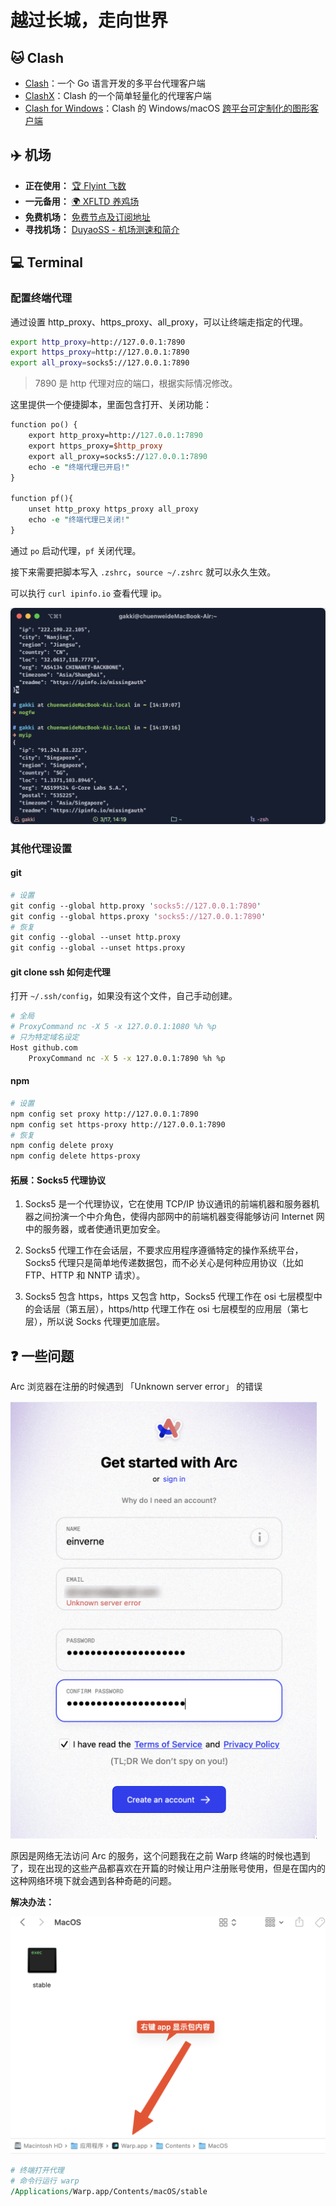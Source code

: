 # 越过长城，走向世界

## 🐱 Clash

- [Clash](https://github.com/Dreamacro/clash)：一个 Go 语言开发的多平台代理客户端
- [ClashX](https://github.com/yichengchen/clashX)：Clash 的一个简单轻量化的代理客户端
- [Clash for Windows](https://github.com/Fndroid/clash_for_windows_pkg)：Clash 的 Windows/macOS [跨平台可定制化的图形客户端](https://docs.cfw.lbyczf.com/)

## ✈️ 机场

- **正在使用：** [🏆 Flyint 飞数](https://www.flyint.cc/)
- **一元备用：** [🌍 XFLTD 养鸡场](https://xfltd.org/)
- **免费机场：** [免费节点及订阅地址](https://github.com/Pawdroid/Free-servers)
- **寻找机场：** [DuyaoSS - 机场测速和简介](https://www.duyaoss.com/archives/3/)

## 💻 Terminal

### 配置终端代理

通过设置 http_proxy、https_proxy、all_proxy，可以让终端走指定的代理。

```sh
export http_proxy=http://127.0.0.1:7890
export https_proxy=http://127.0.0.1:7890
export all_proxy=socks5://127.0.0.1:7890
```

> 7890 是 http 代理对应的端口，根据实际情况修改。

这里提供一个便捷脚本，里面包含打开、关闭功能：

```perl
function po() {
    export http_proxy=http://127.0.0.1:7890
    export https_proxy=$http_proxy
    export all_proxy=socks5://127.0.0.1:7890
    echo -e "终端代理已开启!"
}

function pf(){
    unset http_proxy https_proxy all_proxy
    echo -e "终端代理已关闭!"
}
```

通过 `po` 启动代理，`pf` 关闭代理。

接下来需要把脚本写入 `.zshrc`，`source ~/.zshrc` 就可以永久生效。

可以执行 `curl ipinfo.io` 查看代理 ip。

![](https://raw.githubusercontent.com/chuenwei0129/my-picgo-repo/master/mac/ip.png)

### 其他代理设置

#### git

```perl
# 设置
git config --global http.proxy 'socks5://127.0.0.1:7890'
git config --global https.proxy 'socks5://127.0.0.1:7890'
# 恢复
git config --global --unset http.proxy
git config --global --unset https.proxy
```

#### git clone ssh 如何走代理

打开 `~/.ssh/config`，如果没有这个文件，自己手动创建。

```sh
# 全局
# ProxyCommand nc -X 5 -x 127.0.0.1:1080 %h %p
# 只为特定域名设定
Host github.com
    ProxyCommand nc -X 5 -x 127.0.0.1:7890 %h %p
```

#### npm

```sh
# 设置
npm config set proxy http://127.0.0.1:7890
npm config set https-proxy http://127.0.0.1:7890
# 恢复
npm config delete proxy
npm config delete https-proxy
```

#### 拓展：Socks5 代理协议

1. Socks5 是一个代理协议，它在使用 TCP/IP 协议通讯的前端机器和服务器机器之间扮演一个中介角色，使得内部网中的前端机器变得能够访问 Internet 网中的服务器，或者使通讯更加安全。

2. Socks5 代理工作在会话层，不要求应用程序遵循特定的操作系统平台，Socks5 代理只是简单地传递数据包，而不必关心是何种应用协议（比如 FTP、HTTP 和 NNTP 请求）。

3. Socks5 包含 https，https 又包含 http，Socks5 代理工作在 osi 七层模型中的会话层（第五层），https/http 代理工作在 osi 七层模型的应用层（第七层），所以说 Socks 代理更加底层。

## ❓ 一些问题

Arc 浏览器在注册的时候遇到 「Unknown server error」 的错误

![20221028151344](https://raw.githubusercontent.com/chuenwei0129/my-picgo-repo/master/ts/20221028151344.png)

原因是网络无法访问 Arc 的服务，这个问题我在之前 Warp 终端的时候也遇到了，现在出现的这些产品都喜欢在开篇的时候让用户注册账号使用，但是在国内的这种网络环境下就会遇到各种奇葩的问题。

**解决办法：**

![20221117135416](https://raw.githubusercontent.com/chuenwei0129/my-picgo-repo/master/mac/20221117135416.png)

```perl
# 终端打开代理
# 命令行运行 warp
/Applications/Warp.app/Contents/macOS/stable
```
